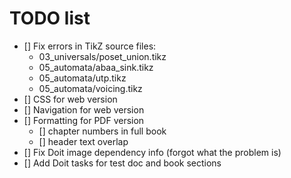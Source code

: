 # TODO list

- [] Fix errors in TikZ source files:
	- 03_universals/poset_union.tikz
	- 05_automata/abaa_sink.tikz
	- 05_automata/utp.tikz
	- 05_automata/voicing.tikz
- [] CSS for web version
- [] Navigation for web version
- [] Formatting for PDF version
	- [] chapter numbers in full book
	- [] header text overlap
- [] Fix Doit image dependency info (forgot what the problem is)
- [] Add Doit tasks for test doc and book sections
